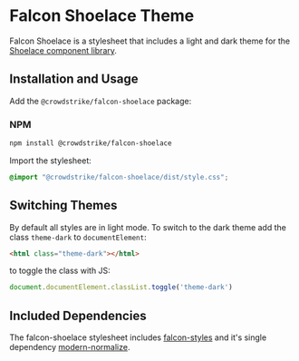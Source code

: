 # Falcon Shoelace Theme

Falcon Shoelace is a stylesheet that includes a light and dark theme for the [Shoelace component library](https://shoelace.style/).

## Installation and Usage

Add the `@crowdstrike/falcon-shoelace` package:

### NPM
```zsh
npm install @crowdstrike/falcon-shoelace
```

Import the stylesheet:

```css
@import "@crowdstrike/falcon-shoelace/dist/style.css";
```

## Switching Themes

By default all styles are in light mode. To switch to the dark theme add the class `theme-dark` to `documentElement`:

```html
<html class="theme-dark"></html>
```

to toggle the class with JS:
```js
document.documentElement.classList.toggle('theme-dark')
```

## Included Dependencies

The falcon-shoelace stylesheet includes [falcon-styles](https://github.com/sindresorhus/modern-normalize) and it's single dependency [modern-normalize](https://github.com/sindresorhus/modern-normalize).
